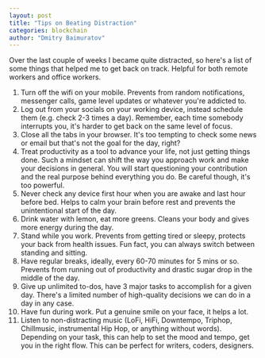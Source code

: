 ```yaml
---
layout: post
title: "Tips on Beating Distraction"
categories: blockchain
author: "Dmitry Baimuratov"
---
```


Over the last couple of weeks I became quite distracted, so here's a list of some things that helped me to get back on track. Helpful for both remote workers and office workers.

1. Turn off the wifi on your mobile. Prevents from random notifications, messenger calls, game level updates or whatever you're addicted to.
2. Log out from your socials on your working device, instead schedule them (e.g. check 2-3 times a day). Remember, each time somebody interrupts you, it's harder to get back on the same level of focus.
3. Close all the tabs in your browser. It's too tempting to check some news or email but that's not the goal for the day, right?
4. Treat productivity as a tool to advance your life, not just getting things done. Such a mindset can shift the way you approach work and make your decisions in general. You will start questioning your contribution and the real purpose behind everything you do. Be careful though, it's too powerful.
5. Never check any device first hour when you are awake and last hour before bed. Helps to calm your brain before rest and prevents the unintentional start of the day.
6. Drink water with lemon, eat more greens. Cleans your body and gives more energy during the day.
7. Stand while you work. Prevents from getting tired or sleepy, protects your back from health issues. Fun fact, you can always switch between standing and sitting.
8. Have regular breaks, ideally, every 60-70 minutes for 5 mins or so. Prevents from running out of productivity and drastic sugar drop in the middle of the day.
9. Give up unlimited to-dos, have 3 major tasks to accomplish for a given day. There's a limited number of high-quality decisions we can do in a day in any case.
10. Have fun during work. Put a genuine smile on your face, it helps a lot.
11. Listen to non-distracting music (LoFi, HiFi, Downtempo, Triphop, Chillmusic, instrumental Hip Hop, or anything without words). Depending on your task, this can help to set the mood and tempo, get you in the right flow. This can be perfect for writers, coders, designers.
